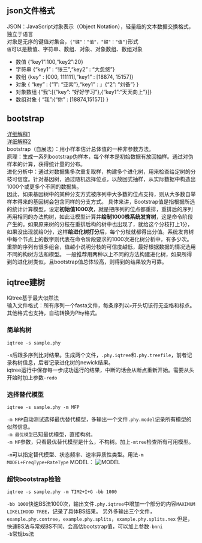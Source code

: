 ## json文件格式
JSON：JavaScript对象表示（Object Notation），轻量级的文本数据交换格式，独立于语言    
对象是无序的键值对集合，`{"键"："值"，"键"："值"}`形式    
`值`可以是数值、字符串、数组、对象、对象数组、数组对象    
- 数值
{“key1”:100,“key2”:20}
- 字符串
{“key1” : “张三”,“key2” : “大忽悠”}
- 数组
{key" : [000, 111111],“key1” : [18874, 15157]}
- 对象
{ “key” : {“1”: “亚索”},“key1” : 」{“2”: “刘备”} }
- 对象数组
{“我”:[{“key”: “好好学习”},{“key1”:“天天向上”}]}
- 数组对象
{ “我”:{“你” : [18874,15157]} }

## bootstrap
[详细解释1](https://blog.csdn.net/weixin_39609670/article/details/111200181)   
[详细解释2](https://www.jianshu.com/p/a556beb7ff37)   
bootstrap（自展法）：用小样本估计总体值的一种非参数方法。    
原理：生成一系列bootstrap伪样本，每个样本是初始数据有放回抽样。通过对伪样本的计算，获得统计量的分布。    
进化分析中：通过对数据集多次重复取样，构建多个进化树，用来检查给定树的分枝可信度。针对基因树，通过随机选择位点，以放回式抽样，从实际数据中构造出1000个或更多个不同的数据集。    
因此，如果基因树中的某种分支方式被序列中大多数的位点支持，则从大多数自举样本得来的基因树会包含同样的分支方式。
具体来讲，Bootstrap值是指根据所选的统计计算模型，设定**初始值1000次**，就是把序列的位点都重排，重排后的序列再用相同的办法构树，如此让模型计算并**绘制1000株系统发育树**，这是命令阶段产生的。如果原来树的分枝在重排后构的树中也出现了，就给这个分枝打上1分，如果没出现就给0分，这样**给进化树打分**后，每个分枝就都得出分值。系统发育树中每个节点上的数字则代表在命令阶段要求的1000次进化树分析中，有多少次。重排的序列有很多组合，值越小说明分枝的可信度越低，最好根据数据的情况选用不同的构树方法和模型。
一般推荐用两种以上不同的方法构建进化树，如果所得到的进化树类似，且bootstrap值总体较高，则得到的结果较为可靠。

## iqtree建树
IQtree基于最大似然法    
输入文件格式：所有序列一个fasta文件，每条序列以`>`开头切该行无空格和标点。其他格式也支持，自动转换为Phy格式。    

### 简单构树
```shell
iqtree -s sample.phy
```
`-s`后跟多序列比对结果。生成两个文件，`.phy.iqtree`和`.phy.treefile`，前者记录构树信息，后者记录进化树的newick结果。    
iqtree运行中保存每一步成功运行的结果，中断的话会从断点重新开始。需要从头开始时加上参数`-redo`    

### 选择替代模型
```shell
iqtree -s sample.phy -m MFP
```
`-m MFP`自动测试选择最优替代模型，多输出一个文件`.phy.model`记录所有模型的似然信息。    
`-m 最优模型`已知最优模型，直接构树。   
`-m MF`参数，只看最优替代模型是什么，不构树。加上`-mtree`检查所有可用模型。    

`-m`可以指定替代模型、状态频率、速率异质性类型。用法`-m MODEL+FreqType+RateType`
MODEL：
![MODEL](something/pic/iqtree_model.webp "iqtree_model")

### 超快bootstrap检验
```shell
iqtree -s sample.phy -m TIM2+I+G -bb 1000
```
`-bb 1000`快速BS法1000次，输出文件`.phy.iqtree`中增加一个部分的内容`MAXIMUM LIKELIHOOD TREE`，记录了具体BS结果。
另外多输出三个文件，`example.phy.contree`，`example.phy.splits`，`example.phy.splits.nex`
但是，快速BS法与常规BS不同，会高估bootstrap值，可以加上参数`-bnni`    
`-b`常规bs法